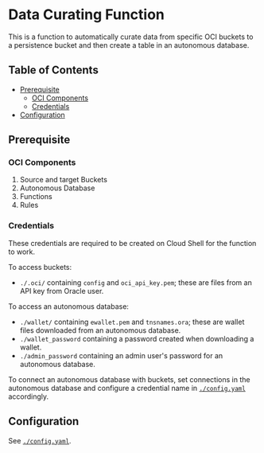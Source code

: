 # Data Curating Function

This is a function to automatically curate data from specific OCI buckets to a
persistence bucket and then create a table in an autonomous database.

## Table of Contents

<!-- vim-markdown-toc GFM -->

* [Prerequisite](#prerequisite)
    * [OCI Components](#oci-components)
    * [Credentials](#credentials)
* [Configuration](#configuration)

<!-- vim-markdown-toc -->

## Prerequisite

### OCI Components

1.  Source and target Buckets
2.  Autonomous Database
3.  Functions
4.  Rules

### Credentials

These credentials are required to be created on Cloud Shell for the function to
work.

To access buckets:

- `./.oci/` containing `config` and `oci_api_key.pem`; these are files from an API
key from Oracle user.

To access an autonomous database:

- `./wallet/` containing `ewallet.pem` and `tnsnames.ora`; these are wallet files
downloaded from an autonomous database.
- `./wallet_password` containing a password created when downloading a wallet.
- `./admin_password` containing an admin user's password for an autonomous
database.

To connect an autonomous database with buckets, set connections in the
autonomous database and configure a credential name in [`./config.yaml`][config]
accordingly.

## Configuration

See [`./config.yaml`][config].


<!-- internal -->
[config]: ./config.yaml
